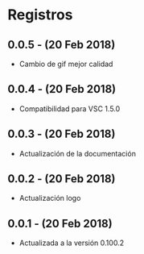 # Registros

## 0.0.5 - (20 Feb 2018)
- Cambio de gif mejor calidad

## 0.0.4 - (20 Feb 2018)
- Compatibilidad para VSC 1.5.0

## 0.0.3 - (20 Feb 2018)
- Actualización de la documentación

## 0.0.2 - (20 Feb 2018)
- Actualización logo

## 0.0.1 - (20 Feb 2018)
- Actualizada a la versión 0.100.2